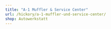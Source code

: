 ```yaml
---
title: "A-1 Muffler & Service Center"
url: /hickory/a-1-muffler-und-service-center/
shop: Autowerkstatt
---
```

